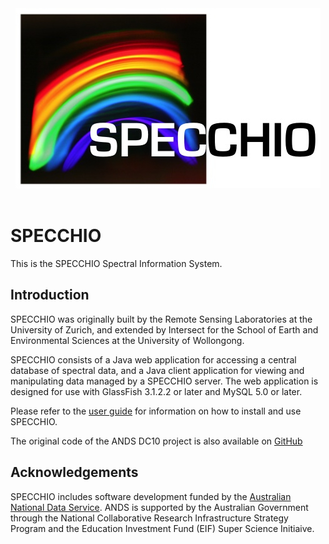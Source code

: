 <div align="center">
  <a href="https://github.com/SPECCHIODB/SPECCHIO">
    <img width="488" height="288" src="https://github.com/SPECCHIODB/Artwork/raw/master/SPECCHIO_Icon_High_Res.jpg">
  </a>
  <br>
  <br>
</div>

# SPECCHIO

This is the SPECCHIO Spectral Information System.


## Introduction

SPECCHIO was originally built by the Remote Sensing Laboratories at the
University of Zurich, and extended by Intersect for the School of Earth and
Environmental Sciences at the University of Wollongong.

SPECCHIO consists of a Java web application for accessing a central database of
spectral data, and a Java client application for viewing and manipulating data
managed by a SPECCHIO server. The web application is designed for use with
GlassFish 3.1.2.2 or later and MySQL 5.0 or later.

Please refer to the [user guide][user-guide] for information on how to install
and use SPECCHIO.

The original code of the ANDS DC10 project is also available on
[GitHub][IntersectAustralia]


## Acknowledgements

SPECCHIO includes software development funded by the 
[Australian National Data Service][ands]. ANDS is supported by the Australian Government
through the National Collaborative Research Infrastructure Strategy Program and
the Education Investment Fund (EIF) Super Science Initiaive.

[user-guide]: ftp://v473.vanager.de/user_guides/SPECCHIO_UserGuide.pdf
[IntersectAustralia]: https://github.com/IntersectAustralia/dc10
[ands]: http://ands.org.au
